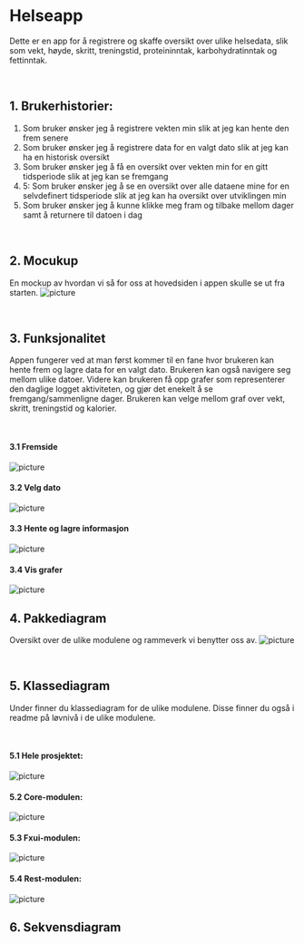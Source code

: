 # Helseapp
Dette er en app for å registrere og skaffe oversikt over ulike helsedata, 
slik som vekt, høyde,  skritt, treningstid, proteininntak, karbohydratinntak 
og fettinntak. 

<br/>

## 1. Brukerhistorier:
1. Som bruker ønsker jeg å registrere vekten min slik at jeg kan hente den frem senere
2. Som bruker ønsker jeg å registrere data for en valgt dato slik at jeg kan ha en historisk oversikt
3. Som bruker ønsker jeg å få en oversikt over vekten min for en gitt tidsperiode slik at jeg kan se fremgang
4. 5: Som bruker ønsker jeg å se en oversikt over alle dataene mine for en selvdefinert tidsperiode slik at jeg kan ha oversikt over utviklingen min
5. Som bruker ønsker jeg å kunne klikke meg fram og tilbake mellom dager samt å returnere til datoen i dag

<br/>

## 2. Mocukup
En mockup av hvordan vi så for oss at hovedsiden i appen skulle se ut fra starten. 
![picture](img/mockup_helseapp.jpg)

<br/>

## 3. Funksjonalitet
Appen fungerer ved at man først kommer til en fane hvor brukeren kan hente frem og lagre data for en valgt dato. 
Brukeren kan også navigere seg mellom ulike datoer. 
Videre kan brukeren få opp grafer som representerer den daglige logget aktiviteten, og gjør det enekelt å se fremgang/sammenligne dager. 
Brukeren kan velge mellom graf over vekt, skritt, treningstid og kalorier. 

<br/>

#### 3.1 Fremside
![picture](img/fremside.png)
<br/>

#### 3.2 Velg dato
![picture](img/velg_dato.png)
<br/>

#### 3.3 Hente og lagre informasjon
![picture](img/info.png)
<br/>

#### 3.4 Vis grafer
![picture](img/graf.png)
<br/>


## 4. Pakkediagram
Oversikt over de ulike modulene og rammeverk vi benytter oss av. 
![picture](img/pakkediagram.png)

<br/>

## 5. Klassediagram
Under finner du klassediagram for de ulike modulene. 
Disse finner du også i readme på løvnivå i de ulike modulene.  

<br/>

#### 5.1 Hele prosjektet:
![picture](img/klassediagram.png)
<br/>

#### 5.2 Core-modulen:
![picture](img/klassediagram_core.png)
<br/>

#### 5.3 Fxui-modulen:
![picture](img/klassediagram_GUI.png)
<br/>


#### 5.4 Rest-modulen:
![picture](img/klassediagram_rest.png)
<br/>


## 6. Sekvensdiagram